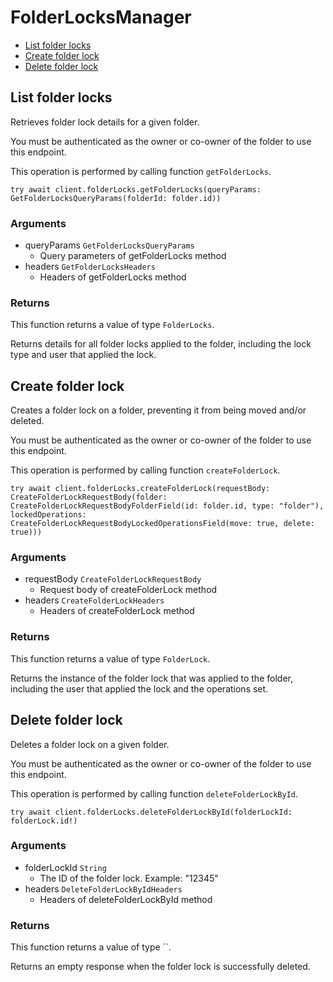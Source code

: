 # FolderLocksManager


- [List folder locks](#list-folder-locks)
- [Create folder lock](#create-folder-lock)
- [Delete folder lock](#delete-folder-lock)

## List folder locks

Retrieves folder lock details for a given folder.

You must be authenticated as the owner or co-owner of the folder to
use this endpoint.

This operation is performed by calling function `getFolderLocks`.



```
try await client.folderLocks.getFolderLocks(queryParams: GetFolderLocksQueryParams(folderId: folder.id))
```

### Arguments

- queryParams `GetFolderLocksQueryParams`
  - Query parameters of getFolderLocks method
- headers `GetFolderLocksHeaders`
  - Headers of getFolderLocks method


### Returns

This function returns a value of type `FolderLocks`.

Returns details for all folder locks applied to the folder, including the
lock type and user that applied the lock.


## Create folder lock

Creates a folder lock on a folder, preventing it from being moved and/or
deleted.

You must be authenticated as the owner or co-owner of the folder to
use this endpoint.

This operation is performed by calling function `createFolderLock`.



```
try await client.folderLocks.createFolderLock(requestBody: CreateFolderLockRequestBody(folder: CreateFolderLockRequestBodyFolderField(id: folder.id, type: "folder"), lockedOperations: CreateFolderLockRequestBodyLockedOperationsField(move: true, delete: true)))
```

### Arguments

- requestBody `CreateFolderLockRequestBody`
  - Request body of createFolderLock method
- headers `CreateFolderLockHeaders`
  - Headers of createFolderLock method


### Returns

This function returns a value of type `FolderLock`.

Returns the instance of the folder lock that was applied to the folder,
including the user that applied the lock and the operations set.


## Delete folder lock

Deletes a folder lock on a given folder.

You must be authenticated as the owner or co-owner of the folder to
use this endpoint.

This operation is performed by calling function `deleteFolderLockById`.



```
try await client.folderLocks.deleteFolderLockById(folderLockId: folderLock.id!)
```

### Arguments

- folderLockId `String`
  - The ID of the folder lock. Example: "12345"
- headers `DeleteFolderLockByIdHeaders`
  - Headers of deleteFolderLockById method


### Returns

This function returns a value of type ``.

Returns an empty response when the folder lock is successfully deleted.


